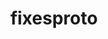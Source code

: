 ---
title: "fixesproto"
layout: cache
categories: [package, develop]
meta: {"versions": ["5.0"], "compilers": ["gcc@7.5.0"]}
spec_files: 
 - spec-0.json
spec_names:
 - 'fixesproto@5.0%gcc@7.5.0 arch=linux-ubuntu18.04-x86_64 ^pkgconf@1.8.0%gcc@7.5.0 arch=linux-ubuntu18.04-x86_64 ^util-macros@1.19.3%gcc@7.5.0 arch=linux-ubuntu18.04-x86_64'
---
